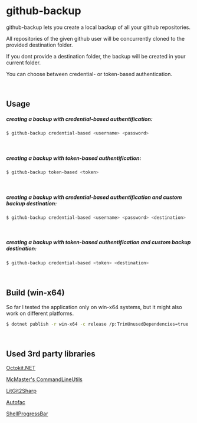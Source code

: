 ﻿github-backup
================

github-backup lets you create a local backup of all your github repositories.

All repositories of the given github user will be concurrently cloned to the provided destination folder.

If you dont provide a destination folder, the backup will be created in your current folder.

You can choose between credential- or token-based authentication. 

</br>

## Usage

##### creating a backup with credential-based authentification:

```bash
$ github-backup credential-based <username> <password> 
```

</br>

##### creating a backup with token-based authentification:
```bash
$ github-backup token-based <token>
```

</br>

##### creating a backup with credential-based authentification and custom backup destination:
```bash
$ github-backup credential-based <username> <password> <destination>
```

</br>

##### creating a backup with token-based authentification and custom backup destination:
```bash
$ github-backup credential-based <token> <destination>
```

</br>

## Build (win-x64)

So far I tested the application only on win-x64 systems, but it might also work on different platforms.

```bash
$ dotnet publish -r win-x64 -c release /p:TrimUnusedDependencies=true
```

</br>

## Used 3rd party libraries


[Octokit.NET](https://github.com/octokit/octokit.net)

[McMaster's CommandLineUtils](https://github.com/natemcmaster/CommandLineUtils)

[LitGit2Sharp](https://github.com/libgit2/libgit2sharp)

[Autofac](https://github.com/autofac/Autofac)

[ShellProgressBar](https://github.com/Mpdreamz/shellprogressbar)